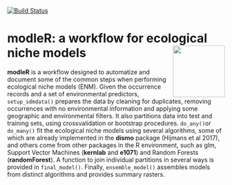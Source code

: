 [![Build Status](https://travis-ci.com/Model-R/modleR.svg?branch=travis)](https://travis-ci.com/Model-R/modleR) 

# modleR: a workflow for ecological niche models <img src="articles/modleR.png" align="right" alt="" width="120" />

__modleR__ is a workflow designed to automatize and document some of the common steps when performing ecological niche models (ENM). Given the occurrence records and a set of environmental predictors, `setup_sdmdata()` prepares the data by cleaning for duplicates, removing occurrences with no environmental information and applying some geographic and environmental filters. It also partitions data into test and training sets, using crossvalidation or bootstrap procedures. `do_any()`or `do_many()` fit the ecological niche models using several algorithms, some of which are already implemented in the __dismo__ package (Hijmans et al 2017), and others come from other packages in the R environment, such as glm, Support Vector Machines (__kernlab__ and __e1071__) and Random Forests (__randomForest__). A function to join individual partitions in several ways is provided in `final_model()`. Finally, `ensemble_model()` assembles models from distinct algorithms and provides summary rasters.


